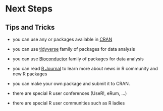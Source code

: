 # Next Steps
## Tips and Tricks

* you can use any or packages available in [CRAN](https://cran.r-project.org/)

* you can use [tidyverse](https://www.tidyverse.org/) family of packages for data analysis

* you can use [Bioconductor](https://www.bioconductor.org/) family of packages for data analysis

* you can read [R Journal](https://journal.r-project.org/) to learn more about news in R community
and new R packages

* you can make your own package and submit it to CRAN.

* there are special R user conferences (UseR!, eRum, ...)

* there are special R user communities such as R ladies

